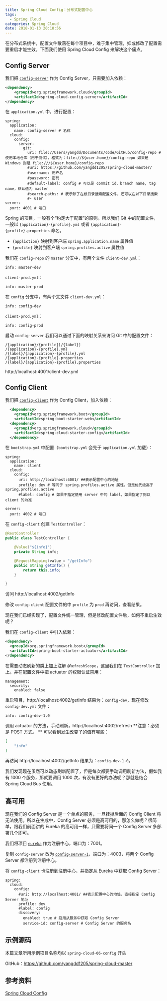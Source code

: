 ```yaml
---
title: Spring Cloud Config：分布式配置中心
tags:
  - Spring Cloud
categories: Spring Cloud
date: 2018-01-13 20:18:56
---
```



在分布式系统中，配置文件散落在每个项目中，难于集中管理，抑或修改了配置需要重启才能生效。下面我们使用 Spring Cloud Config 来解决这个痛点。

<!-- more -->

## Config Server

我们把 [`config-server`](https://github.com/yangdd1205/spring-cloud-master/tree/master/spring-cloud-06-config-server) 作为 Config Server，只需要加入依赖：
```XML
<dependency>
    <groupId>org.springframework.cloud</groupId>
    <artifactId>spring-cloud-config-server</artifactId>
</dependency>
```
在 `application.yml` 中，进行配置：
```YML
spring:
  application:
    name: config-server # 名称 
  cloud:
    config:
      server:
        git:
          uri: file://Users/yangdd/Documents/code/GitHub/config-repo # 使用本地仓库（用于测试），格式为：file://${user.home}/config-repo 如果是 Windows 则是 file:///${user.home}/config-repo
          #uri: https://github.com/yangdd1205/spring-cloud-master/
          #username: 用户名
          #password: 密码
          #default-label: config # 可以是 commit id，branch name, tag name，默认值为 master
          #search-paths: # 表示除了在根目录搜索配置文件，还可以在以下目录搜索
          #- user          
server:
  port: 4001 # 端口   
```

Spring 的项目，一般有个“约定大于配置”的原则。所以我们 Git 中的配置文件，一般以 `{application}-{profile}.yml` 或者 `{application}-{profile}.properties` 命名。
* `{appliction}` 映射到客户端 `spring.application.name` 属性值
* `{profile}` 映射到客户端 `spring.profiles.active` 属性值

我们在 `config-repo` 的 `master` 分支中，有两个文件
`client-dev.yml`：
```YML
info: master-dev
```
`client-prod.yml`：
```YML
info: master-prod
```
在 `config` 分支中，有两个文文件
`client-dev.yml`：
```YML
info: config-dev
```
`client-prod.yml`：
```YML
info: config-prod
```

启动 `config-server` 我们可以通过下面的映射关系来访问 Git 中的配置文件：
```
/{application}/{profile}[/{label}]
/{application}-{profile}.yml
/{label}/{application}-{profile}.yml
/{application}-{profile}.properties
/{label}/{application}-{profile}.properties
```
http://localhost:4001/client-dev.yml

## Config Client

我们把 [`config-client`](https://github.com/yangdd1205/spring-cloud-master/tree/master/spring-cloud-06-config-client) 作为 Config Client，加入依赖：
```XML
  <dependency>
    <groupId>org.springframework.boot</groupId>
    <artifactId>spring-boot-starter-web</artifactId>
  <dependency>
    <groupId>org.springframework.cloud</groupId>
    <artifactId>spring-cloud-starter-config</artifactId>
  </dependency>
```
在 `bootstrap.yml` 中配置（`bootstrap.yml` 会先于 `application.yml` 加载）：
```YML
spring:
  application: 
    name: client
  cloud:
    config:
      uri: http://localhost:4001/ ##表示配置中心的地址
      profile: dev # 等同于 spring.profiles.active 属性，但是优先级高于 spring.profiles.active
      #label: config # 如果不指定使用 server 中的 label，如果指定了则以 client 的为准
    
server:
  port: 4002 # 端口   
```

在 `config-client` 创建 `TestController`：
```Java
@RestController
public class TestController {

    @Value("${info}")
    private String info;

    @RequestMapping(value = "/getInfo")
    public String getInfo() {
        return this.info;
    }

}
```

访问 http://localhost:4002/getInfo 

修改 `config-client` 配置文件的中 `profile` 为 `prod` 再访问，查看结果。

现在我们已经实现了，配置文件统一管理，但是修改配置文件后，如何不重启生效呢？

我们在 `config-client` 中引入依赖：
```XML
<dependency>
  <groupId>org.springframework.boot</groupId>
  <artifactId>spring-boot-starter-actuator</artifactId>
</dependency>
```
在需要动态刷新的类上加上注解 `@RefreshScope`，这里我们在 `TestController` 加上。并在配置文件中把 actuator 的权限认证禁用：
```YML
management:
  security:
    enabled: false
```

重启项目，http://localhost:4002/getInfo 结果为：`config-dev`，现在修改 `config-dev.yml` 文件：
```YML
info: config-dev-1.0
```

调用 actuator 的方法，手动刷新，http://localhost:4002/refresh **注意：必须是 POST 方式。 ** 可以看到发生改变了的值有哪些：
```JSON
[
    "info"
]
```

再访问 http://localhost:4002/getInfo 结果为：`config-dev-1.0`。

我们发现现在虽然可以动态刷新配置了，但是每次都要手动调用刷新方法，假如我有 1000 个服务，那就要调用 1000 次，有没有更好的办法呢？那就是结合 Spring Cloud Bus 使用。

## 高可用

现在我们的 Config Server 是一个单点的服务，一旦挂掉后面的 Config Client 将无法使用。所以在生成中，Config Server 必须是高可用的，那怎么做呢？很简单，跟我们前面讲的 Eureka 的高可用一样，只需要将同一个 Config Server 多部署几个即可。

我们将项目 [`eureka`](https://github.com/yangdd1205/spring-cloud-master/tree/master/spring-cloud-06-config-eureka) 作为注册中心，端口为：7001。

复制 `config-server` 改为 [`config-server-1`](https://github.com/yangdd1205/spring-cloud-master/tree/master/spring-cloud-06-config-server-1)，端口为：4003，将两个 Config Server 都注册到注册中心。

将 `config-client` 也注册到注册中心，并指定从 Eureka 中获取 Config Server：
```YML
spring:
  cloud:
    config:
      #uri: http://localhost:4001/ ##表示配置中心的地址，直接指定 Config Server 地址 
      profile: dev
      #label: config
      discovery:
        enabled: true # 启用从服务中获取 Config Server
        service-id: config-server # Config Server 的服务名
```


## 示例源码

本篇文章所用示例项目名称均以 `spring-cloud-06-config` 开头

GitHub：https://github.com/yangdd1205/spring-cloud-master

## 参考资料

[Spring Cloud Config](http://cloud.spring.io/spring-cloud-static/spring-cloud-config/1.4.0.RELEASE/single/spring-cloud-config.html)

